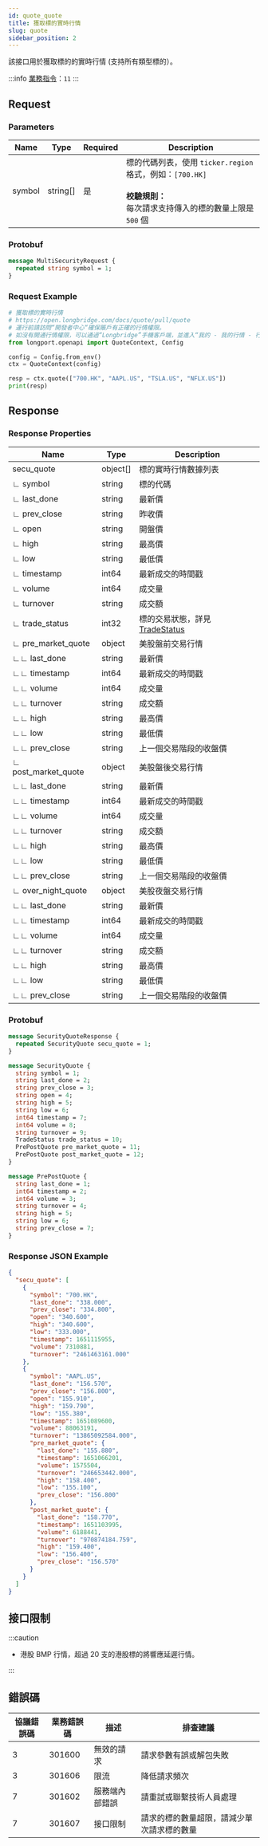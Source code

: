 ```yaml
---
id: quote_quote
title: 獲取標的實時行情
slug: quote
sidebar_position: 2
---
```


該接口用於獲取標的的實時行情 (支持所有類型標的）。

<SDKLinks module="quote" klass="QuoteContext" method="quote" />

:::info
[業務指令](../../socket/biz-command)：`11`
:::

## Request

### Parameters

| Name   | Type     | Required | Description                                                                                                                         |
| ------ | -------- | -------- | ----------------------------------------------------------------------------------------------------------------------------------- |
| symbol | string[] | 是       | 標的代碼列表，使用 `ticker.region` 格式，例如：`[700.HK]` <br /><br />**校驗規則：**<br />每次請求支持傳入的標的數量上限是 `500` 個 |

### Protobuf

```protobuf
message MultiSecurityRequest {
  repeated string symbol = 1;
}
```

### Request Example

```python
# 獲取標的實時行情
# https://open.longbridge.com/docs/quote/pull/quote
# 運行前請訪問“開發者中心“確保賬戶有正確的行情權限。
# 如沒有開通行情權限，可以通過“Longbridge”手機客戶端，並進入“我的 - 我的行情 - 行情商城”購買開通行情權限。
from longport.openapi import QuoteContext, Config

config = Config.from_env()
ctx = QuoteContext(config)

resp = ctx.quote(["700.HK", "AAPL.US", "TSLA.US", "NFLX.US"])
print(resp)
```

## Response

### Response Properties

| Name                | Type     | Description                                                         |
| ------------------- | -------- | ------------------------------------------------------------------- |
| secu_quote          | object[] | 標的實時行情數據列表                                                |
| ∟ symbol            | string   | 標的代碼                                                            |
| ∟ last_done         | string   | 最新價                                                              |
| ∟ prev_close        | string   | 昨收價                                                              |
| ∟ open              | string   | 開盤價                                                              |
| ∟ high              | string   | 最高價                                                              |
| ∟ low               | string   | 最低價                                                              |
| ∟ timestamp         | int64    | 最新成交的時間戳                                                    |
| ∟ volume            | int64    | 成交量                                                              |
| ∟ turnover          | string   | 成交額                                                              |
| ∟ trade_status      | int32    | 標的交易狀態，詳見 [TradeStatus](../objects#tradestatus---交易狀態) |
| ∟ pre_market_quote  | object   | 美股盤前交易行情                                                    |
| ∟∟ last_done        | string   | 最新價                                                              |
| ∟∟ timestamp        | int64    | 最新成交的時間戳                                                    |
| ∟∟ volume           | int64    | 成交量                                                              |
| ∟∟ turnover         | string   | 成交額                                                              |
| ∟∟ high             | string   | 最高價                                                              |
| ∟∟ low              | string   | 最低價                                                              |
| ∟∟ prev_close       | string   | 上一個交易階段的收盤價                                              |
| ∟ post_market_quote | object   | 美股盤後交易行情                                                    |
| ∟∟ last_done        | string   | 最新價                                                              |
| ∟∟ timestamp        | int64    | 最新成交的時間戳                                                    |
| ∟∟ volume           | int64    | 成交量                                                              |
| ∟∟ turnover         | string   | 成交額                                                              |
| ∟∟ high             | string   | 最高價                                                              |
| ∟∟ low              | string   | 最低價                                                              |
| ∟∟ prev_close       | string   | 上一個交易階段的收盤價                                              |
| ∟ over_night_quote  | object   | 美股夜盤交易行情                                                    |
| ∟∟ last_done        | string   | 最新價                                                              |
| ∟∟ timestamp        | int64    | 最新成交的時間戳                                                    |
| ∟∟ volume           | int64    | 成交量                                                              |
| ∟∟ turnover         | string   | 成交額                                                              |
| ∟∟ high             | string   | 最高價                                                              |
| ∟∟ low              | string   | 最低價                                                              |
| ∟∟ prev_close       | string   | 上一個交易階段的收盤價                                              |

### Protobuf

```protobuf
message SecurityQuoteResponse {
  repeated SecurityQuote secu_quote = 1;
}

message SecurityQuote {
  string symbol = 1;
  string last_done = 2;
  string prev_close = 3;
  string open = 4;
  string high = 5;
  string low = 6;
  int64 timestamp = 7;
  int64 volume = 8;
  string turnover = 9;
  TradeStatus trade_status = 10;
  PrePostQuote pre_market_quote = 11;
  PrePostQuote post_market_quote = 12;
}

message PrePostQuote {
  string last_done = 1;
  int64 timestamp = 2;
  int64 volume = 3;
  string turnover = 4;
  string high = 5;
  string low = 6;
  string prev_close = 7;
}
```

### Response JSON Example

```json
{
  "secu_quote": [
    {
      "symbol": "700.HK",
      "last_done": "338.000",
      "prev_close": "334.800",
      "open": "340.600",
      "high": "340.600",
      "low": "333.000",
      "timestamp": 1651115955,
      "volume": 7310881,
      "turnover": "2461463161.000"
    },
    {
      "symbol": "AAPL.US",
      "last_done": "156.570",
      "prev_close": "156.800",
      "open": "155.910",
      "high": "159.790",
      "low": "155.380",
      "timestamp": 1651089600,
      "volume": 88063191,
      "turnover": "13865092584.000",
      "pre_market_quote": {
        "last_done": "155.880",
        "timestamp": 1651066201,
        "volume": 1575504,
        "turnover": "246653442.000",
        "high": "158.400",
        "low": "155.100",
        "prev_close": "156.800"
      },
      "post_market_quote": {
        "last_done": "158.770",
        "timestamp": 1651103995,
        "volume": 6188441,
        "turnover": "970874184.759",
        "high": "159.400",
        "low": "156.400",
        "prev_close": "156.570"
      }
    }
  ]
}
```

## 接口限制

:::caution

- 港股 BMP 行情，超過 20 支的港股標的將響應延遲行情。

:::

## 錯誤碼

| 協議錯誤碼 | 業務錯誤碼 | 描述           | 排查建議                                   |
| ---------- | ---------- | -------------- | ------------------------------------------ |
| 3          | 301600     | 無效的請求     | 請求參數有誤或解包失敗                     |
| 3          | 301606     | 限流           | 降低請求頻次                               |
| 7          | 301602     | 服務端內部錯誤 | 請重試或聯繫技術人員處理                   |
| 7          | 301607     | 接口限制       | 請求的標的數量超限，請減少單次請求標的數量 |
